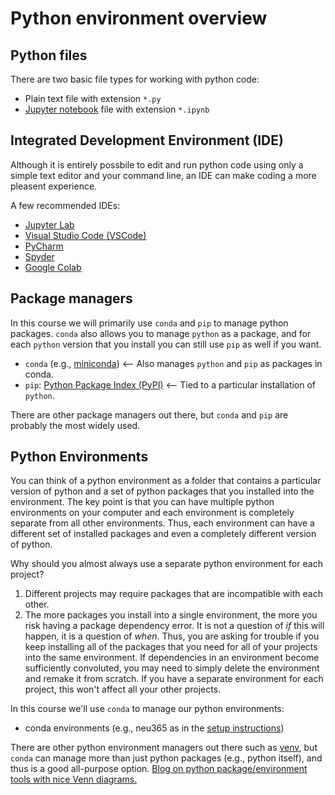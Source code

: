 # Python environment overview

## Python files
There are two basic file types for working with python code:
- Plain text file with extension `*.py`
- [Jupyter notebook](https://jupyter.org) file with extension `*.ipynb`

## Integrated Development Environment (IDE)
Although it is entirely possbile to edit and run python code using only a simple text editor and your command line, an IDE can make coding a more pleasent experience.

A few recommended IDEs:
- [Jupyter Lab](https://jupyter.org)
- [Visual Studio Code (VSCode)](https://code.visualstudio.com)
- [PyCharm](https://www.jetbrains.com/pycharm/)
- [Spyder](https://www.spyder-ide.org)
- [Google Colab](https://colab.research.google.com)

## Package managers
In this course we will primarily use `conda` and `pip` to manage python packages. `conda` also allows you to manage `python` as a package, and for each `python` version that you install you can still use `pip` as well if you want.

- `conda` (e.g., [miniconda](https://docs.conda.io/en/main/miniconda.html)) <-- Also manages `python` and `pip` as packages in conda.
- `pip`: [Python Package Index (PyPI)](https://pypi.org) <-- Tied to a particular installation of `python`.

There are other package managers out there, but `conda` and `pip` are probably the most widely used.

## Python Environments
You can think of a python environment as a folder that contains a particular version of python and a set of python packages that you installed into the environment. The key point is that you can have multiple python environments on your computer and each environment is completely separate from all other environments. Thus, each environment can have a different set of installed packages and even a completely different version of python.

Why should you almost always use a separate python environment for each project?
1. Different projects may require packages that are incompatible with each other.
2. The more packages you install into a single environment, the more you risk having a package dependency error. It is not a question of *if* this will happen, it is a question of *when*. Thus, you are asking for trouble if you keep installing all of the packages that you need for all of your projects into the same environment. If dependencies in an environment become sufficiently convoluted, you may need to simply delete the environment and remake it from scratch. If you have a separate environment for each project, this won't affect all your other projects.

In this course we'll use `conda` to manage our python environments:
- conda environments (e.g., neu365 as in the [setup instructions](setup-your-python-environment.md))

There are other python environment managers out there such as [venv](https://python.land/virtual-environments/virtualenv), but `conda` can manage more than just python packages (e.g., python itself), and thus is a good all-purpose option. [Blog on python package/environment tools with nice Venn diagrams.](https://alpopkes.com/posts/python/packaging_tools/)
